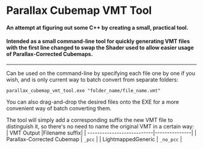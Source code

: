 # Parallax Cubemap VMT Tool
#### An attempt at figuring out some C++ by creating a small, practical tool.
#### Intended as a small command-line tool for quickly generating VMT files with the first line changed to swap the Shader used to allow easier usage of Parallax-Corrected Cubemaps.
---
Can be used on the command-line by specifying each file one by one if you wish, and is only current way to batch convert from separate folders:  

`parallax_cubemap_vmt_tool.exe "folder_name/file_name.vmt"`

You can also drag-and-drop the desired files onto the EXE for a more convenient way of batch converting them.

The tool will simply add a corresponding suffix the new VMT file to distinguish it, so there's no need to name the original VMT in a certain way:
| VMT Output                 |Filename suffix|
| ---------------------------|---------------|
| Parallax-Corrected Cubemap | `_pcc`        |
| LightmappedGeneric         | `_no_pcc`     |
